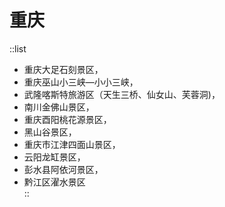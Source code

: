 # 重庆

::list

- 重庆大足石刻景区，  
- 重庆巫山小三峡—小小三峡，  
- 武隆喀斯特旅游区（天生三桥、仙女山、芙蓉洞)，  
- 南川金佛山景区，  
- 重庆酉阳桃花源景区，  
- 黑山谷景区，  
- 重庆市江津四面山景区，  
- 云阳龙缸景区，  
- 彭水县阿依河景区，  
- 黔江区濯水景区  
::
